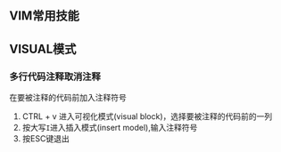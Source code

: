 VIM常用技能
-----------------

## VISUAL模式

### 多行代码注释取消注释

在要被注释的代码前加入注释符号

1. CTRL + v 进入可视化模式(visual block)，选择要被注释的代码前的一列
2. 按大写`I`进入插入模式(insert model),输入注释符号
3. 按ESC键退出
